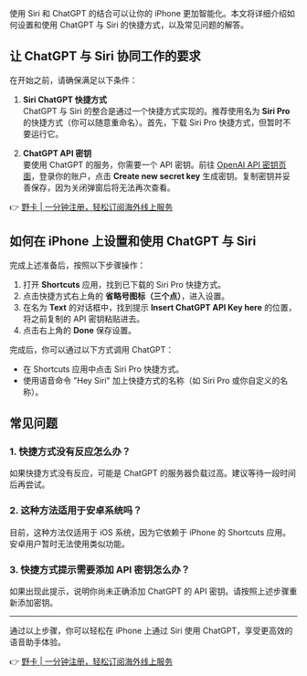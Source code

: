 使用 Siri 和 ChatGPT 的结合可以让你的 iPhone 更加智能化。本文将详细介绍如何设置和使用 ChatGPT 与 Siri 的快捷方式，以及常见问题的解答。

## 让 ChatGPT 与 Siri 协同工作的要求

在开始之前，请确保满足以下条件：

1. **Siri ChatGPT 快捷方式**  
   ChatGPT 与 Siri 的整合是通过一个快捷方式实现的。推荐使用名为 **Siri Pro** 的快捷方式（你可以随意重命名）。首先，下载 Siri Pro 快捷方式，但暂时不要运行它。

2. **ChatGPT API 密钥**  
   要使用 ChatGPT 的服务，你需要一个 API 密钥。前往 [OpenAI API 密钥页面](https://platform.openai.com/account/api-keys)，登录你的账户，点击 **Create new secret key** 生成密钥。复制密钥并妥善保存，因为关闭弹窗后将无法再次查看。

👉 [野卡 | 一分钟注册，轻松订阅海外线上服务](https://bit.ly/bewildcard)

## 如何在 iPhone 上设置和使用 ChatGPT 与 Siri

完成上述准备后，按照以下步骤操作：

1. 打开 **Shortcuts** 应用，找到已下载的 Siri Pro 快捷方式。
2. 点击快捷方式右上角的 **省略号图标（三个点）**，进入设置。
3. 在名为 **Text** 的对话框中，找到提示 **Insert ChatGPT API Key here** 的位置，将之前复制的 API 密钥粘贴进去。
4. 点击右上角的 **Done** 保存设置。

完成后，你可以通过以下方式调用 ChatGPT：
- 在 Shortcuts 应用中点击 Siri Pro 快捷方式。
- 使用语音命令 "Hey Siri" 加上快捷方式的名称（如 Siri Pro 或你自定义的名称）。

## 常见问题

### 1. 快捷方式没有反应怎么办？

如果快捷方式没有反应，可能是 ChatGPT 的服务器负载过高。建议等待一段时间后再尝试。

### 2. 这种方法适用于安卓系统吗？

目前，这种方法仅适用于 iOS 系统，因为它依赖于 iPhone 的 Shortcuts 应用。安卓用户暂时无法使用类似功能。

### 3. 快捷方式提示需要添加 API 密钥怎么办？

如果出现此提示，说明你尚未正确添加 ChatGPT 的 API 密钥。请按照上述步骤重新添加密钥。

---

通过以上步骤，你可以轻松在 iPhone 上通过 Siri 使用 ChatGPT，享受更高效的语音助手体验。

👉 [野卡 | 一分钟注册，轻松订阅海外线上服务](https://bit.ly/bewildcard)